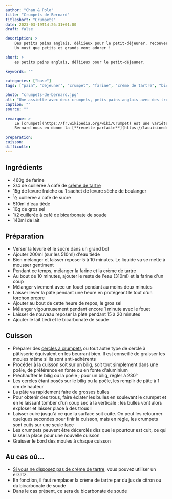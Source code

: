 ```yaml
---
author: "Chan & Polo"
title: "Crumpets de Bernard"
titleshort: "Crumpets"
date: 2023-03-19T14:26:31+01:00
draft: false

description: >
    Des petits pains anglais, déliieux pour le petit-déjeuner, recouverts de beurre ou de confiture.<br>
    Un must que petits et grands vont adorer !

short: >
    es petits pains anglais, déliieux pour le petit-déjeuner.
    
keywords: ""

categories: ["base"]
tags: ["pain", "déjeuner", "crumpet", "farine", "crème de tartre", "bicarbonate de soude", "lait", "moule", "levure", "boulanger"]

photo: "crumpets-de-bernard.jpg"
alt: "Une assiette avec deux crumpets, petis pains anglais avec des trous"
caption: ""
source: ""

remarque: >
    Le [crumpet](https://fr.wikipedia.org/wiki/Crumpet) est une variété de pain, caractérisé par ses trous.<br>
    Bernard nous en donne la [**recette parfaite**](https://lacuisinedebernard.com/les-crumpets/).

preparation: 
cuisson: 
difficulte:
---
```



## Ingrédients
- 460g de farine
- 3/4 de cuillerée à café de [crème de tartre](https://www.toquedechef.com/fr/blog/qu-est-ce-que-la-creme-de-tartre--n62)
- 15g de levure fraiche ou 1 sachet de levure sèche de boulanger
- <sup>1</sup>&frasl;<sub>2</sub> cuillerée à café de sucre
- 510ml d'eau tiède
- 10g de gros sel
- 1/2 cuillerée à café de bicarbonate de soude
- 140ml de lait
## Préparation
- Verser la levure et le sucre dans un grand bol
- Ajouter 200ml (sur les 510ml) d'eau tiède
- Bien mélanger et laisser reposer 5 à 10 minutes. Le liquide va se mette à mousser gentiment
- Pendant ce temps, mélanger la farine et la crème de tartre
- Au bout de 10 minutes, ajouter le reste de l'eau (310ml) et la farine d'un coup
- Mélanger vivement avec un fouet pendant au moins deux minutes
- Laisser lever la pâte pendant une heure en protégeant le tout d'un torchon propre
- Ajouter au bout de cette heure de repos, le gros sel
- Mélanger vigoureusement pendant encore 1 minute avec le fouet
- Laisser de nouveau reposer la pâte pendant 15 à 20 minutes
- Ajouter le lait tiédi et le bicarbonate de soude
## Cuisson
- Préparer des [cercles à crumpets](https://www.amazon.fr/Crumpets-Cuisine-Maison/s?k=Crumpets&rh=n%3A57004031) ou tout autre type de cercle à pâtisserie équivalent en les beurrant bien. Il est conseillé de graisser les moules même si ils sont anti-adhérents
- Procéder à la cuisson soit sur un [bilig](https://fr.wiktionary.org/wiki/bilig), soit tout simplement dans une poêle, de préférence en fonte ou en fonte d'aluminium
- Préchauffer le bilig ou la poêle ; pour un bilig, régler à 230°
- Les cercles étant posés sur le bilig ou la poêle, les remplir de pâte à 1 cm de hauteur
- La pâte va rapidement faire de grosses bulles
- Pour obtenir des trous, faire éclater les bulles en soulevant le crumpet et en le laissant tomber d'un coup sec à la verticale : les bulles vont alors exploser et laisser place à des trous !
- Laisser cuire jusqu'à ce que la surface soit cuite. On peut les retourner quelques secondes pour finir la cuisson, mais en règle, les crumpets sont cuits sur une seule face
- Les crumpets peuvent être décerclés dès que le pourtour est cuit, ce qui laisse la place pour une nouvelle cuisson
- Graisser le bord des moules à chaque cuisson
## Au cas où...
- [Si vous ne disposez pas de crème de tartre](https://www.toquedechef.com/fr/blog/par-quoi-remplacer-la-creme-de-tartre--n98), vous pouvez utiliser un erzatz.
- En fonction, il faut remplacer la crème de tartre par du jus de citron ou du bicarbonate de soude
- Dans le cas présent, ce sera du bicarbonate de soude